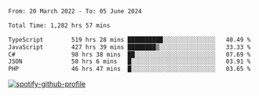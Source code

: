 <!--START_SECTION:waka-->

```txt
From: 20 March 2022 - To: 05 June 2024

Total Time: 1,282 hrs 57 mins

TypeScript        519 hrs 28 mins ██████████░░░░░░░░░░░░░░░   40.49 %
JavaScript        427 hrs 39 mins ████████▒░░░░░░░░░░░░░░░░   33.33 %
C#                98 hrs 38 mins  ██░░░░░░░░░░░░░░░░░░░░░░░   07.69 %
JSON              50 hrs 6 mins   █░░░░░░░░░░░░░░░░░░░░░░░░   03.91 %
PHP               46 hrs 47 mins  █░░░░░░░░░░░░░░░░░░░░░░░░   03.65 %
```

<!--END_SECTION:waka-->
[![spotify-github-profile](https://spotify-github-profile.vercel.app/api/view?uid=c00zprrvy9xiloa9qnco3hmng&cover_image=true&theme=novatorem&show_offline=false&background_color=121212&bar_color=53b14f&bar_color_cover=false)](https://spotify-github-profile.vercel.app/api/view?uid=c00zprrvy9xiloa9qnco3hmng&redirect=true)




